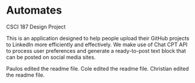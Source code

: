 # Automates
CSCI 187 Design Project

This is an application designed to help people upload their GitHub projects to LinkedIn more efficiently and effectively. We make use of Chat CPT API to process user preferences and generate a ready-to-post text block that can be posted on social media sites.

Paulos edited the readme file.
Cole edited the readme file.
Christian edited the readme file.
